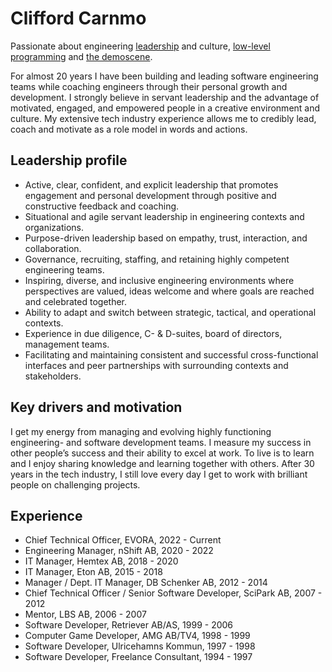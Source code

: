 # Clifford Carnmo
Passionate about engineering [leadership](https://en.wikipedia.org/wiki/Servant_leadership) and culture, [low-level programming](https://en.wikipedia.org/wiki/Assembly_language) and [the demoscene](https://en.wikipedia.org/wiki/Demoscene).

For almost 20 years I have been building and leading software engineering teams while coaching engineers through their personal growth and development. I strongly believe in servant leadership and the advantage of motivated, engaged, and empowered people in a creative environment and culture. My extensive tech industry experience allows me to credibly lead, coach and motivate as a role model in words and actions.

## Leadership profile
* Active, clear, confident, and explicit leadership that promotes engagement and personal development through positive and constructive feedback and coaching.
* Situational and agile servant leadership in engineering contexts and organizations.
* Purpose-driven leadership based on empathy, trust, interaction, and collaboration.
* Governance, recruiting, staffing, and retaining highly competent engineering teams.
* Inspiring, diverse, and inclusive engineering environments where perspectives are valued, ideas welcome and where goals are reached and celebrated together.
* Ability to adapt and switch between strategic, tactical, and operational contexts.
* Experience in due diligence, C- & D-suites, board of directors, management teams.
* Facilitating and maintaining consistent and successful cross-functional interfaces and peer partnerships with surrounding contexts and stakeholders.

## Key drivers and motivation
I get my energy from managing and evolving highly functioning engineering- and software development teams. I measure my success in other people’s success and their ability to excel at work. To live is to learn and I enjoy sharing knowledge and learning together with others. After 30 years in the tech industry, I still love every day I get to work with brilliant people on challenging projects.

## Experience
* Chief Technical Officer, EVORA, 2022 - Current
* Engineering Manager, nShift AB, 2020 - 2022
* IT Manager, Hemtex AB, 2018 - 2020
* IT Manager, Eton AB, 2015 - 2018
* Manager / Dept. IT Manager, DB Schenker AB, 2012 - 2014
* Chief Technical Officer / Senior Software Developer, SciPark AB, 2007 - 2012
* Mentor, LBS AB, 2006 - 2007
* Software Developer, Retriever AB/AS, 1999 - 2006
* Computer Game Developer, AMG AB/TV4, 1998 - 1999
* Software Developer, Ulricehamns Kommun, 1997 - 1998
* Software Developer, Freelance Consultant, 1994 - 1997
